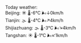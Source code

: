 Today weather:  
Beijing: ☀️ 🌡️-6°C 🌬️↓0km/h  
Tianjin: 🌫  🌡️-4°C 🌬️↗4km/h  
Shijiazhuang: 🌫  🌡️-3°C 🌬️↘4km/h  
Tangshan: ☀️ 🌡️-1°C 🌬️↙1km/h  
